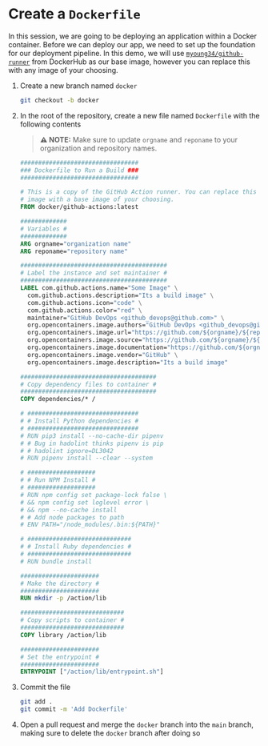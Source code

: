 # Create a `Dockerfile`

In this session, we are going to be deploying an application within a Docker
container. Before we can deploy our app, we need to set up the foundation for
our deployment pipeline. In this demo, we will use
[`myoung34/github-runner`](https://hub.docker.com/r/myoung34/github-runner) from
DockerHub as our base image, however you can replace this with any image of your
choosing.

1. Create a new branch named `docker`

   ```bash
   git checkout -b docker
   ```

2. In the root of the repository, create a new file named `Dockerfile` with the
   following contents

   > **:warning: NOTE:** Make sure to update `orgname` and `reponame` to your
   > organization and repository names.

   ```Dockerfile
   #################################
   ### Dockerfile to Run a Build ###
   #################################

   # This is a copy of the GitHub Action runner. You can replace this base
   # image with a base image of your choosing.
   FROM docker/github-actions:latest

   #############
   # Variables #
   #############
   ARG orgname="organization name"
   ARG reponame="repository name"

   #########################################
   # Label the instance and set maintainer #
   #########################################
   LABEL com.github.actions.name="Some Image" \
     com.github.actions.description="Its a build image" \
     com.github.actions.icon="code" \
     com.github.actions.color="red" \
     maintainer="GitHub DevOps <github_devops@github.com>" \
     org.opencontainers.image.authors="GitHub DevOps <github_devops@github.com>" \
     org.opencontainers.image.url="https://github.com/${orgname}/${reponame}" \
     org.opencontainers.image.source="https://github.com/${orgname}/${reponame}" \
     org.opencontainers.image.documentation="https://github.com/${orgname}/${reponame}" \
     org.opencontainers.image.vendor="GitHub" \
     org.opencontainers.image.description="Its a build image"

   ######################################
   # Copy dependency files to container #
   ######################################
   COPY dependencies/* /

   # ###############################
   # # Install Python dependencies #
   # ###############################
   # RUN pip3 install --no-cache-dir pipenv
   # # Bug in hadolint thinks pipenv is pip
   # # hadolint ignore=DL3042
   # RUN pipenv install --clear --system

   # ###################
   # # Run NPM Install #
   # ###################
   # RUN npm config set package-lock false \
   # && npm config set loglevel error \
   # && npm --no-cache install
   # # Add node packages to path
   # ENV PATH="/node_modules/.bin:${PATH}"

   # #############################
   # # Install Ruby dependencies #
   # #############################
   # RUN bundle install

   ######################
   # Make the directory #
   ######################
   RUN mkdir -p /action/lib

   #############################
   # Copy scripts to container #
   #############################
   COPY library /action/lib

   ######################
   # Set the entrypoint #
   ######################
   ENTRYPOINT ["/action/lib/entrypoint.sh"]
   ```

3. Commit the file

   ```bash
   git add .
   git commit -m 'Add Dockerfile'
   ```

4. Open a pull request and merge the `docker` branch into the `main` branch,
   making sure to delete the `docker` branch after doing so
